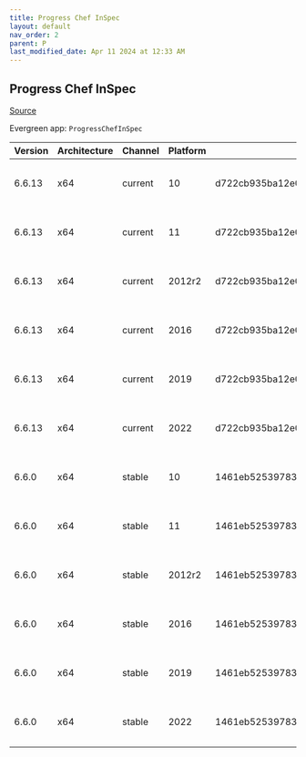 ```yaml
---
title: Progress Chef InSpec
layout: default
nav_order: 2
parent: P
last_modified_date: Apr 11 2024 at 12:33 AM
---
```


## Progress Chef InSpec

[Source](https://www.chef.io/products/chef-inspec)

Evergreen app: `ProgressChefInSpec`

| Version | Architecture | Channel | Platform | Sha256                                                           | URI                                                                                                                                                                                        |
| ------- | ------------ | ------- | -------- | ---------------------------------------------------------------- | ------------------------------------------------------------------------------------------------------------------------------------------------------------------------------------------ |
| 6.6.13  | x64          | current | 10       | d722cb935ba12e0593beb469a3c8c6266333eb02f44af79b31ec1846d299e14f | [https://packages.chef.io/files/current/inspec/6.6.13/windows/10/inspec-6.6.13-1-x64.msi](https://packages.chef.io/files/current/inspec/6.6.13/windows/10/inspec-6.6.13-1-x64.msi)         |
| 6.6.13  | x64          | current | 11       | d722cb935ba12e0593beb469a3c8c6266333eb02f44af79b31ec1846d299e14f | [https://packages.chef.io/files/current/inspec/6.6.13/windows/11/inspec-6.6.13-1-x64.msi](https://packages.chef.io/files/current/inspec/6.6.13/windows/11/inspec-6.6.13-1-x64.msi)         |
| 6.6.13  | x64          | current | 2012r2   | d722cb935ba12e0593beb469a3c8c6266333eb02f44af79b31ec1846d299e14f | [https://packages.chef.io/files/current/inspec/6.6.13/windows/2012r2/inspec-6.6.13-1-x64.msi](https://packages.chef.io/files/current/inspec/6.6.13/windows/2012r2/inspec-6.6.13-1-x64.msi) |
| 6.6.13  | x64          | current | 2016     | d722cb935ba12e0593beb469a3c8c6266333eb02f44af79b31ec1846d299e14f | [https://packages.chef.io/files/current/inspec/6.6.13/windows/2016/inspec-6.6.13-1-x64.msi](https://packages.chef.io/files/current/inspec/6.6.13/windows/2016/inspec-6.6.13-1-x64.msi)     |
| 6.6.13  | x64          | current | 2019     | d722cb935ba12e0593beb469a3c8c6266333eb02f44af79b31ec1846d299e14f | [https://packages.chef.io/files/current/inspec/6.6.13/windows/2019/inspec-6.6.13-1-x64.msi](https://packages.chef.io/files/current/inspec/6.6.13/windows/2019/inspec-6.6.13-1-x64.msi)     |
| 6.6.13  | x64          | current | 2022     | d722cb935ba12e0593beb469a3c8c6266333eb02f44af79b31ec1846d299e14f | [https://packages.chef.io/files/current/inspec/6.6.13/windows/2022/inspec-6.6.13-1-x64.msi](https://packages.chef.io/files/current/inspec/6.6.13/windows/2022/inspec-6.6.13-1-x64.msi)     |
| 6.6.0   | x64          | stable  | 10       | 1461eb52539783fe65c143ecb45e030df81a6f023edfc1059a23e4ef24111377 | [https://packages.chef.io/files/stable/inspec/6.6.0/windows/10/inspec-6.6.0-1-x64.msi](https://packages.chef.io/files/stable/inspec/6.6.0/windows/10/inspec-6.6.0-1-x64.msi)               |
| 6.6.0   | x64          | stable  | 11       | 1461eb52539783fe65c143ecb45e030df81a6f023edfc1059a23e4ef24111377 | [https://packages.chef.io/files/stable/inspec/6.6.0/windows/11/inspec-6.6.0-1-x64.msi](https://packages.chef.io/files/stable/inspec/6.6.0/windows/11/inspec-6.6.0-1-x64.msi)               |
| 6.6.0   | x64          | stable  | 2012r2   | 1461eb52539783fe65c143ecb45e030df81a6f023edfc1059a23e4ef24111377 | [https://packages.chef.io/files/stable/inspec/6.6.0/windows/2012r2/inspec-6.6.0-1-x64.msi](https://packages.chef.io/files/stable/inspec/6.6.0/windows/2012r2/inspec-6.6.0-1-x64.msi)       |
| 6.6.0   | x64          | stable  | 2016     | 1461eb52539783fe65c143ecb45e030df81a6f023edfc1059a23e4ef24111377 | [https://packages.chef.io/files/stable/inspec/6.6.0/windows/2016/inspec-6.6.0-1-x64.msi](https://packages.chef.io/files/stable/inspec/6.6.0/windows/2016/inspec-6.6.0-1-x64.msi)           |
| 6.6.0   | x64          | stable  | 2019     | 1461eb52539783fe65c143ecb45e030df81a6f023edfc1059a23e4ef24111377 | [https://packages.chef.io/files/stable/inspec/6.6.0/windows/2019/inspec-6.6.0-1-x64.msi](https://packages.chef.io/files/stable/inspec/6.6.0/windows/2019/inspec-6.6.0-1-x64.msi)           |
| 6.6.0   | x64          | stable  | 2022     | 1461eb52539783fe65c143ecb45e030df81a6f023edfc1059a23e4ef24111377 | [https://packages.chef.io/files/stable/inspec/6.6.0/windows/2022/inspec-6.6.0-1-x64.msi](https://packages.chef.io/files/stable/inspec/6.6.0/windows/2022/inspec-6.6.0-1-x64.msi)           |
